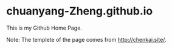 # chuanyang-Zheng.github.io
This is my Github Home Page. 

Note: The templete of the page comes from http://chenkai.site/.
